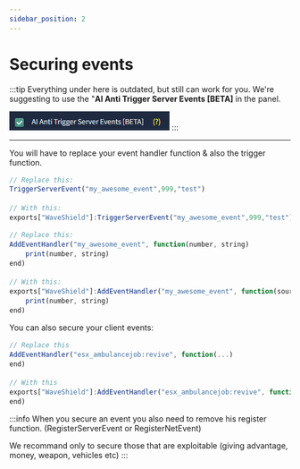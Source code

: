 ```yaml
---
sidebar_position: 2
---
```


# Securing events

:::tip
Everything under here is outdated, but still can work for you. We're suggesting to use the "<strong>AI Anti Trigger Server Events [BETA]</strong> in the panel.

![image](img/aitrigger.png)
:::

---
You will have to replace your event handler function & also the trigger function.

```jsx title="client.lua"
// Replace this:
TriggerServerEvent("my_awesome_event",999,"test")

// With this:
exports["WaveShield"]:TriggerServerEvent("my_awesome_event",999,"test")
```
```jsx title="server.lua"
// Replace this:
AddEventHandler("my_awesome_event", function(number, string)
    print(number, string)
end)

// With this:
exports["WaveShield"]:AddEventHandler("my_awesome_event", function(source, number, string)
    print(number, string)
end)
```

You can also secure your client events:
```jsx title="client.lua"
// Replace this
AddEventHandler("esx_ambulancejob:revive", function(...)
end)

// With this
exports["WaveShield"]:AddEventHandler("esx_ambulancejob:revive", function(...)
end)
```

:::info
When you secure an event you also need to remove his register function. (RegisterServerEvent or RegisterNetEvent)

We recommand only to secure those that are exploitable (giving advantage, money, weapon, vehicles etc)
:::